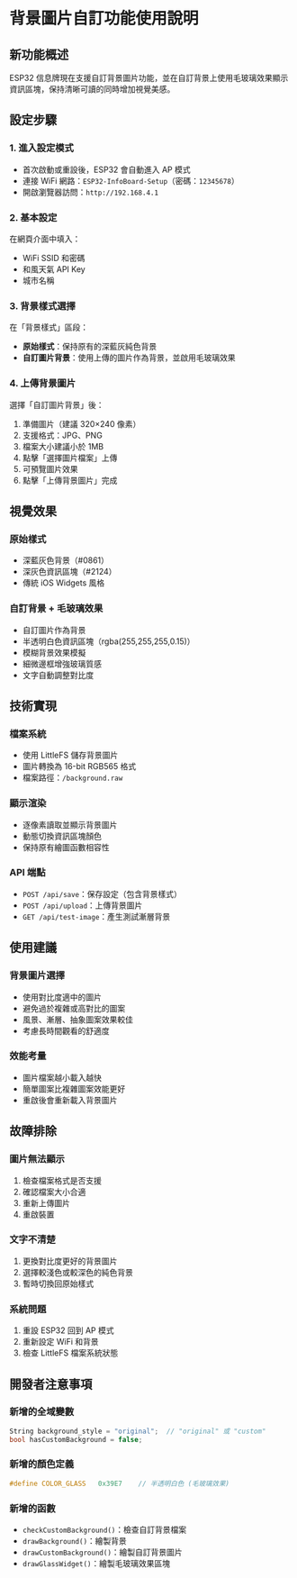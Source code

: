 # 背景圖片自訂功能使用說明

## 新功能概述

ESP32 信息牌現在支援自訂背景圖片功能，並在自訂背景上使用毛玻璃效果顯示資訊區塊，保持清晰可讀的同時增加視覺美感。

## 設定步驟

### 1. 進入設定模式
- 首次啟動或重設後，ESP32 會自動進入 AP 模式
- 連接 WiFi 網路：`ESP32-InfoBoard-Setup`（密碼：`12345678`）
- 開啟瀏覽器訪問：`http://192.168.4.1`

### 2. 基本設定
在網頁介面中填入：
- WiFi SSID 和密碼
- 和風天氣 API Key
- 城市名稱

### 3. 背景樣式選擇
在「背景樣式」區段：
- **原始樣式**：保持原有的深藍灰純色背景
- **自訂圖片背景**：使用上傳的圖片作為背景，並啟用毛玻璃效果

### 4. 上傳背景圖片
選擇「自訂圖片背景」後：
1. 準備圖片（建議 320×240 像素）
2. 支援格式：JPG、PNG
3. 檔案大小建議小於 1MB
4. 點擊「選擇圖片檔案」上傳
5. 可預覽圖片效果
6. 點擊「上傳背景圖片」完成

## 視覺效果

### 原始樣式
- 深藍灰色背景（#0861）
- 深灰色資訊區塊（#2124）
- 傳統 iOS Widgets 風格

### 自訂背景 + 毛玻璃效果
- 自訂圖片作為背景
- 半透明白色資訊區塊（rgba(255,255,255,0.15)）
- 模糊背景效果模擬
- 細微邊框增強玻璃質感
- 文字自動調整對比度

## 技術實現

### 檔案系統
- 使用 LittleFS 儲存背景圖片
- 圖片轉換為 16-bit RGB565 格式
- 檔案路徑：`/background.raw`

### 顯示渲染
- 逐像素讀取並顯示背景圖片
- 動態切換資訊區塊顏色
- 保持原有繪圖函數相容性

### API 端點
- `POST /api/save`：保存設定（包含背景樣式）
- `POST /api/upload`：上傳背景圖片
- `GET /api/test-image`：產生測試漸層背景

## 使用建議

### 背景圖片選擇
- 使用對比度適中的圖片
- 避免過於複雜或高對比的圖案
- 風景、漸層、抽象圖案效果較佳
- 考慮長時間觀看的舒適度

### 效能考量
- 圖片檔案越小載入越快
- 簡單圖案比複雜圖案效能更好
- 重啟後會重新載入背景圖片

## 故障排除

### 圖片無法顯示
1. 檢查檔案格式是否支援
2. 確認檔案大小合適
3. 重新上傳圖片
4. 重啟裝置

### 文字不清楚
1. 更換對比度更好的背景圖片
2. 選擇較淺色或較深色的純色背景
3. 暫時切換回原始樣式

### 系統問題
1. 重設 ESP32 回到 AP 模式
2. 重新設定 WiFi 和背景
3. 檢查 LittleFS 檔案系統狀態

## 開發者注意事項

### 新增的全域變數
```cpp
String background_style = "original";  // "original" 或 "custom"
bool hasCustomBackground = false;
```

### 新增的顏色定義
```cpp
#define COLOR_GLASS   0x39E7    // 半透明白色 (毛玻璃效果)
```

### 新增的函數
- `checkCustomBackground()`：檢查自訂背景檔案
- `drawBackground()`：繪製背景
- `drawCustomBackground()`：繪製自訂背景圖片
- `drawGlassWidget()`：繪製毛玻璃效果區塊